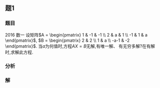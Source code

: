 ## 题1
### 题目
2016 数一 
设矩阵$A = \begin{pmatrix} 1 & -1 & -1 \\ 2 & a & 1 \\ -1 & 1 & a \end{pmatrix}$, $B = \begin{pmatrix} 2 & 2 \\ 1 & a \\ -a-1 & -2 \end{pmatrix}$. 当$a$为何值时,方程$AX = B$无解,有唯一解、 有无穷多解?在有解时,求解此方程.
### 分析

### 解